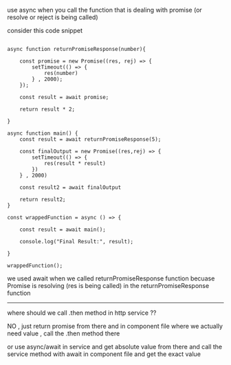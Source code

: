 use async when you call the function that is dealing with promise (or resolve or reject is being called)

consider this code snippet

```

async function returnPromiseResponse(number){

    const promise = new Promise((res, rej) => {
        setTimeout(() => {
            res(number)
        } , 2000);
    });

    const result = await promise;

    return result * 2;

}

async function main() {
    const result = await returnPromiseResponse(5);

    const finalOutput = new Promise((res,rej) => {
        setTimeout(() => {
            res(result * result)
        })
    } , 2000)

    const result2 = await finalOutput

    return result2;
}

const wrappedFunction = async () => {

    const result = await main();

    console.log("Final Result:", result);

}

wrappedFunction();
```

we used await when we called returnPromiseResponse function
becuase Promise is resolving (res is being called) in the returnPromiseResponse function


-----


where should we call .then method
in http service ??

NO , just return promise from there
and in component file where we actually need value , call the .then method there

or use async/await in service
and get absolute value from there
and call the service method with await in component file
and get the exact value
